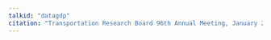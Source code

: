 ```yaml
---
talkid: "datagdp"
citation: "Transportation Research Board 96th Annual Meeting, January 2017, Washington D.C. (poster presentation)"
---
```


